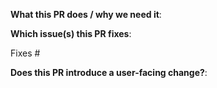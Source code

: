 <!--  Thanks for sending a pull request!  Here are some tips for you:

1. Ensure that your code follows our code conventions: https://github.com/gojek/feast/blob/master/docs/contributing.md#code-conventions
2. Run unit tests and ensure that they are passing: https://github.com/gojek/feast/blob/master/docs/contributing.md#running-unit-tests
3. If your change introduces any API changes, make sure to update the integration tests scripts here: https://github.com/gojek/feast/tree/master/tests/e2e
4. Make sure documentation is updated for your PR!

-->

**What this PR does / why we need it**:

**Which issue(s) this PR fixes**:
<!--
*Automatically closes linked issue when PR is merged.
Usage: `Fixes #<issue number>`, or `Fixes (paste link of issue)`.
-->
Fixes #

**Does this PR introduce a user-facing change?**:
<!--
If no, just write "NONE" in the release-note block below.
If yes, a release note is required:
Enter your extended release note in the block below. If the PR requires additional action from users switching to the new release, include the string "action required".
-->
```release-note

```
